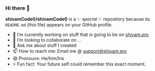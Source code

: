 ### Hi there 👋

**shivamCode0/shivamCode0** is a ✨ _special_ ✨ repository because its `README.md` (this file) appears on your GitHub profile.

- 🔭 I’m currently working on stuff that is going to be on [shivam.pro](https://shivam.pro)
- 👯 I’m looking to collaborate on ...
- 💬 Ask me about stuff I created
- 📫 How to reach me: Email me @ support@shivam.pro
- 😄 Pronouns: He/him/his
- ⚡ Fun fact: Your future self could remember this exact moment.
